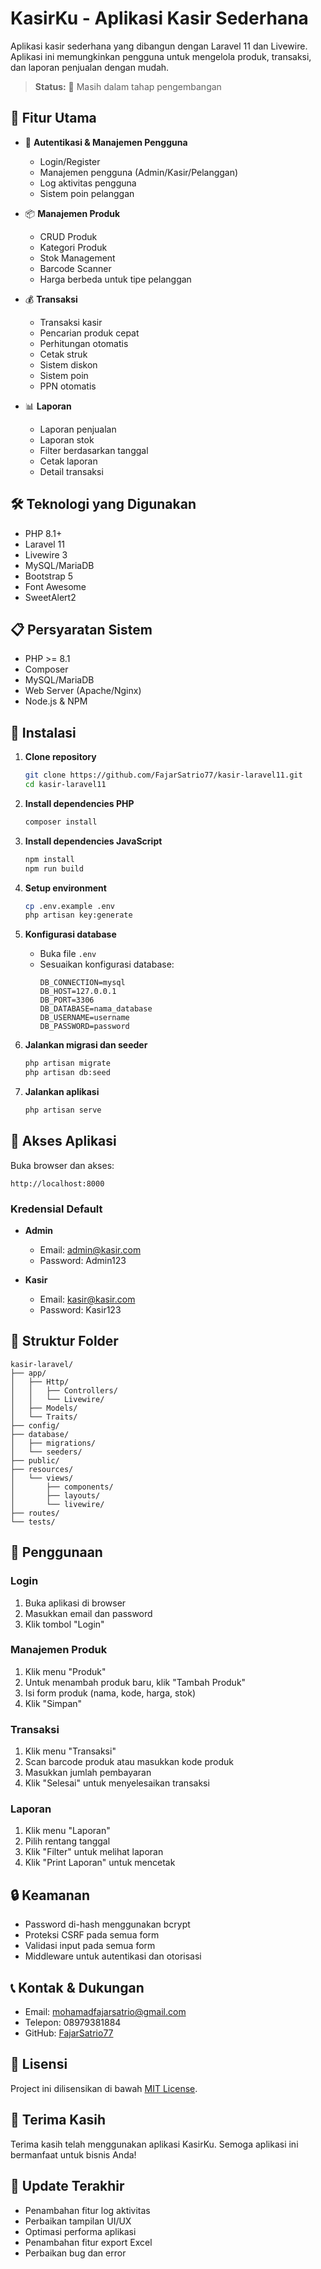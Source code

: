 # KasirKu - Aplikasi Kasir Sederhana

Aplikasi kasir sederhana yang dibangun dengan Laravel 11 dan Livewire. Aplikasi ini memungkinkan pengguna untuk mengelola produk, transaksi, dan laporan penjualan dengan mudah.

> **Status:** 🚧 Masih dalam tahap pengembangan

## 🚀 Fitur Utama

- 🔐 **Autentikasi & Manajemen Pengguna**
  - Login/Register
  - Manajemen pengguna (Admin/Kasir/Pelanggan)
  - Log aktivitas pengguna
  - Sistem poin pelanggan

- 📦 **Manajemen Produk**
  - CRUD Produk
  - Kategori Produk
  - Stok Management
  - Barcode Scanner
  - Harga berbeda untuk tipe pelanggan

- 💰 **Transaksi**
  - Transaksi kasir
  - Pencarian produk cepat
  - Perhitungan otomatis
  - Cetak struk
  - Sistem diskon
  - Sistem poin
  - PPN otomatis

- 📊 **Laporan**
  - Laporan penjualan
  - Laporan stok
  - Filter berdasarkan tanggal
  - Cetak laporan
  - Detail transaksi

## 🛠️ Teknologi yang Digunakan

- PHP 8.1+
- Laravel 11
- Livewire 3
- MySQL/MariaDB
- Bootstrap 5
- Font Awesome
- SweetAlert2

## 📋 Persyaratan Sistem

- PHP >= 8.1
- Composer
- MySQL/MariaDB
- Web Server (Apache/Nginx)
- Node.js & NPM

## 🚀 Instalasi

1. **Clone repository**
   ```bash
   git clone https://github.com/FajarSatrio77/kasir-laravel11.git
   cd kasir-laravel11
   ```

2. **Install dependencies PHP**
   ```bash
   composer install
   ```

3. **Install dependencies JavaScript**
   ```bash
   npm install
   npm run build
   ```

4. **Setup environment**
   ```bash
   cp .env.example .env
   php artisan key:generate
   ```

5. **Konfigurasi database**
   - Buka file `.env`
   - Sesuaikan konfigurasi database:
     ```
     DB_CONNECTION=mysql
     DB_HOST=127.0.0.1
     DB_PORT=3306
     DB_DATABASE=nama_database
     DB_USERNAME=username
     DB_PASSWORD=password
     ```

6. **Jalankan migrasi dan seeder**
   ```bash
   php artisan migrate
   php artisan db:seed
   ```

7. **Jalankan aplikasi**
   ```bash
   php artisan serve
   ```

## 👥 Akses Aplikasi

Buka browser dan akses:
```
http://localhost:8000
```

### Kredensial Default
- **Admin**
  - Email: admin@kasir.com
  - Password: Admin123

- **Kasir**
  - Email: kasir@kasir.com
  - Password: Kasir123

## 📁 Struktur Folder

```
kasir-laravel/
├── app/
│   ├── Http/
│   │   ├── Controllers/
│   │   └── Livewire/
│   ├── Models/
│   └── Traits/
├── config/
├── database/
│   ├── migrations/
│   └── seeders/
├── public/
├── resources/
│   └── views/
│       ├── components/
│       ├── layouts/
│       └── livewire/
├── routes/
└── tests/
```

## 🔧 Penggunaan

### Login
1. Buka aplikasi di browser
2. Masukkan email dan password
3. Klik tombol "Login"

### Manajemen Produk
1. Klik menu "Produk"
2. Untuk menambah produk baru, klik "Tambah Produk"
3. Isi form produk (nama, kode, harga, stok)
4. Klik "Simpan"

### Transaksi
1. Klik menu "Transaksi"
2. Scan barcode produk atau masukkan kode produk
3. Masukkan jumlah pembayaran
4. Klik "Selesai" untuk menyelesaikan transaksi

### Laporan
1. Klik menu "Laporan"
2. Pilih rentang tanggal
3. Klik "Filter" untuk melihat laporan
4. Klik "Print Laporan" untuk mencetak

## 🔒 Keamanan

- Password di-hash menggunakan bcrypt
- Proteksi CSRF pada semua form
- Validasi input pada semua form
- Middleware untuk autentikasi dan otorisasi

## 📞 Kontak & Dukungan

- Email: mohamadfajarsatrio@gmail.com
- Telepon: 08979381884
- GitHub: [FajarSatrio77](https://github.com/FajarSatrio77)

## 📝 Lisensi

Project ini dilisensikan di bawah [MIT License](LICENSE).

## 🙏 Terima Kasih

Terima kasih telah menggunakan aplikasi KasirKu. Semoga aplikasi ini bermanfaat untuk bisnis Anda!

## 🔄 Update Terakhir

- Penambahan fitur log aktivitas
- Perbaikan tampilan UI/UX
- Optimasi performa aplikasi
- Penambahan fitur export Excel
- Perbaikan bug dan error
